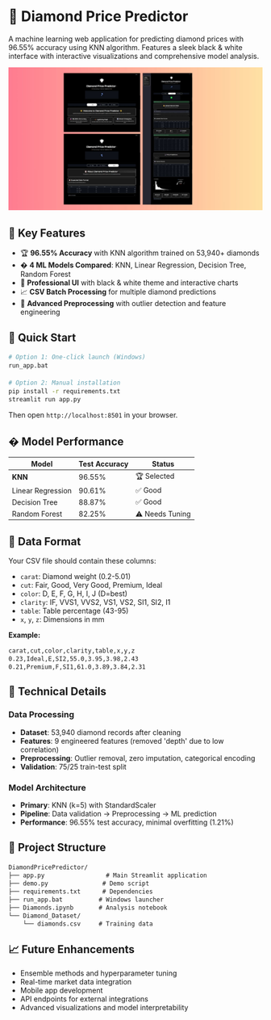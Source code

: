# 💎 Diamond Price Predictor

A machine learning web application for predicting diamond prices with 96.55% accuracy using KNN algorithm. Features a sleek black & white interface with interactive visualizations and comprehensive model analysis.

![image alt](https://github.com/Kasfia-Mostafa/DiamondPricePredictor/blob/main/Diamaond.jpg?raw=true)

## 🎯 Key Features

- 🏆 **96.55% Accuracy** with KNN algorithm trained on 53,940+ diamonds
- � **4 ML Models Compared**: KNN, Linear Regression, Decision Tree, Random Forest
- 🎨 **Professional UI** with black & white theme and interactive charts
- 📈 **CSV Batch Processing** for multiple diamond predictions
- 🔧 **Advanced Preprocessing** with outlier detection and feature engineering

## 🚀 Quick Start

```bash
# Option 1: One-click launch (Windows)
run_app.bat

# Option 2: Manual installation
pip install -r requirements.txt
streamlit run app.py
```

Then open `http://localhost:8501` in your browser.

## � Model Performance

| Model | Test Accuracy | Status |
|-------|---------------|---------|
| **KNN** | 96.55% | 🏆 Selected |
| Linear Regression | 90.61% | ✅ Good |
| Decision Tree | 88.87% | ✅ Good |
| Random Forest | 82.25% | ⚠️ Needs Tuning |

## 📝 Data Format

Your CSV file should contain these columns:
- `carat`: Diamond weight (0.2-5.01)
- `cut`: Fair, Good, Very Good, Premium, Ideal
- `color`: D, E, F, G, H, I, J (D=best)
- `clarity`: IF, VVS1, VVS2, VS1, VS2, SI1, SI2, I1
- `table`: Table percentage (43-95)
- `x`, `y`, `z`: Dimensions in mm

**Example:**
```csv
carat,cut,color,clarity,table,x,y,z
0.23,Ideal,E,SI2,55.0,3.95,3.98,2.43
0.21,Premium,F,SI1,61.0,3.89,3.84,2.31
```

## 🔧 Technical Details

### Data Processing
- **Dataset**: 53,940 diamond records after cleaning
- **Features**: 9 engineered features (removed 'depth' due to low correlation)
- **Preprocessing**: Outlier removal, zero imputation, categorical encoding
- **Validation**: 75/25 train-test split

### Model Architecture
- **Primary**: KNN (k=5) with StandardScaler
- **Pipeline**: Data validation → Preprocessing → ML prediction
- **Performance**: 96.55% test accuracy, minimal overfitting (1.21%)

## 📁 Project Structure

```
DiamondPricePredictor/
├── app.py                 # Main Streamlit application
├── demo.py               # Demo script
├── requirements.txt      # Dependencies
├── run_app.bat          # Windows launcher
├── Diamonds.ipynb       # Analysis notebook
└── Diamond_Dataset/
    └── diamonds.csv     # Training data
```

## 📈 Future Enhancements

- Ensemble methods and hyperparameter tuning
- Real-time market data integration
- Mobile app development
- API endpoints for external integrations
- Advanced visualizations and model interpretability


